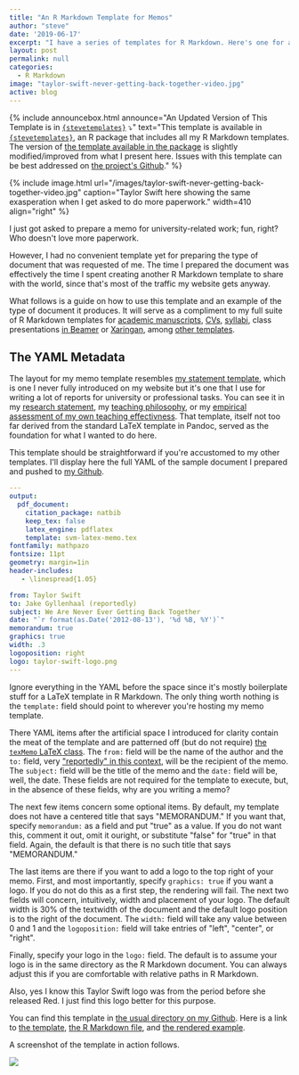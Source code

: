 ```yaml
---
title: "An R Markdown Template for Memos"
author: "steve"
date: '2019-06-17'
excerpt: "I have a series of templates for R Markdown. Here's one for a memo and a guide on how to use it."
layout: post
permalink: null
categories:
  - R Markdown
image: "taylor-swift-never-getting-back-together-video.jpg"
active: blog
---
```


{% include announcebox.html announce="An Updated Version of This Template is in <a href='http://svmiller.com/stevetemplates'><code class='highlighter-rouge'>{stevetemplates}</code></a> ⤵️" text="This template is available in <a href='http://svmiller.com/stevetemplates'><code class='highlighter-rouge'>{stevetemplates}</code></a>, an R package that includes all my R Markdown templates. The version of <a href='http://svmiller.com/stevetemplates/reference/memo.html'>the template available in the package</a> is slightly modified/improved from what I present here. Issues with this template can be best addressed on <a href='https://github.com/svmiller/stevetemplates'>the project's Github</a>." %}


{% include image.html url="/images/taylor-swift-never-getting-back-together-video.jpg" caption="Taylor Swift here showing the same exasperation when I get asked to do more paperwork." width=410 align="right" %}

I just got asked to prepare a memo for university-related work; fun, right? Who doesn't love more paperwork.

However, I had no convenient template yet for preparing the type of document that was requested of me. The time I prepared the document was effectively the time I spent creating another R Markdown template to share with the world, since that's most of the traffic my website gets anyway.

What follows is a guide on how to use this template and an example of the type of document it produces. It will serve as a compliment to my full suite of R Markdown templates for [academic manuscripts](http://svmiller.com/blog/2016/02/svm-r-markdown-manuscript/), [CVs](http://svmiller.com/blog/2016/03/svm-r-markdown-cv/), [syllabi](http://svmiller.com/blog/2016/07/r-markdown-syllabus/), class presentations [in Beamer](http://svmiller.com/blog/2015/02/moving-from-beamer-to-r-markdown/) or [Xaringan](http://svmiller.com/blog/2018/02/r-markdown-xaringan-theme/), among [other templates](https://github.com/svmiller/svm-r-markdown-templates/).

## The YAML Metadata

The layout for my memo template resembles [my statement template](https://github.com/svmiller/svm-r-markdown-templates/blob/master/svm-latex-statement.tex), which is one I never fully introduced on my website but it's one that I use for writing a lot of reports for university or professional tasks. You can see it in my [research statement](http://svmiller.com/docs/svm-research-statement.pdf), my [teaching philosophy](http://svmiller.com/docs/svm-teaching-philosophy.pdf), or my [empirical assessment of my own teaching effectivness](http://svmiller.com/docs/svm-teaching-evals.pdf). That template, itself not too far derived from the standard LaTeX template in Pandoc, served as the foundation for what I wanted to do here.

This template should be straightforward if you're accustomed to my other templates. I'll display here the full YAML of the sample document I prepared and pushed to [my Github](https://github.com/svmiller).

```yaml
---
output: 
  pdf_document:
    citation_package: natbib
    keep_tex: false
    latex_engine: pdflatex
    template: svm-latex-memo.tex
fontfamily: mathpazo
fontsize: 11pt
geometry: margin=1in
header-includes:
   - \linespread{1.05}

from: Taylor Swift
to: Jake Gyllenhaal (reportedly)
subject: We Are Never Ever Getting Back Together
date: "`r format(as.Date('2012-08-13'), '%d %B, %Y')`"
memorandum: true
graphics: true
width: .3
logoposition: right
logo: taylor-swift-logo.png
---
```

Ignore everything in the YAML before the space since it's mostly boilerplate stuff for a LaTeX template in R Markdown. The only thing worth nothing is the `template:` field should point to wherever you're hosting my memo template.

There YAML items after the artificial space I introduced for clarity contain the meat of the template and are patterned off (but do not require) [the `texMemo` LaTeX class](https://www.sharelatex.com/templates/52fcde0834a287a85245b4a2). The `from:` field will be the name of the author and the `to:` field, very ["reportedly" in this context](https://www.huffpost.com/entry/taylor-swifts-we-are-never-ever-song-jake-gyllenhaal_n_1858318), will be the recipient of the memo. The `subject:` field will be the title of the memo and the `date:` field will be, well, the date. These fields are not required for the template to execute, but, in the absence of these fields, why are you writing a memo?

The next few items concern some optional items. By default, my template does not have a centered title that says "MEMORANDUM." If you want that, specify `memorandum:` as a field and put "true" as a value. If you do not want this, comment it out, omit it ouright, or substitute "false" for "true" in that field. Again, the default is that there is no such title that says "MEMORANDUM."

The last items are there if you want to add a logo to the top right of your memo. First, and most importantly, specify `graphics: true` if you want a logo. If you do not do this as a first step, the rendering will fail. The next two fields will concern, intuitively, width and placement of your logo. The default width is 30% of the textwidth of the document and the default logo position is to the right of the document. The `width:` field will take any value between 0 and 1 and the `logoposition:` field will take entries of "left", "center", or "right".

Finally, specify your logo in the `logo:` field. The default is to assume your logo is in the same directory as the R Markdown document. You can always adjust this if you are comfortable with relative paths in R Markdown.

Also, yes I know this Taylor Swift logo was from the period before she released Red. I just find this logo better for this purpose.

You can find this template in [the usual directory on my Github](https://github.com/svmiller/svm-r-markdown-templates). Here is a link to [the template](https://github.com/svmiller/svm-r-markdown-templates/blob/master/svm-latex-memo.tex), [the R Markdown file](https://github.com/svmiller/svm-r-markdown-templates/blob/master/svm-memo-example.Rmd), and [the rendered example](https://github.com/svmiller/svm-r-markdown-templates/blob/master/svm-memo-example.pdf).

A screenshot of the template in action follows.

![](/images/svm-memo-example-screenshot.png)
